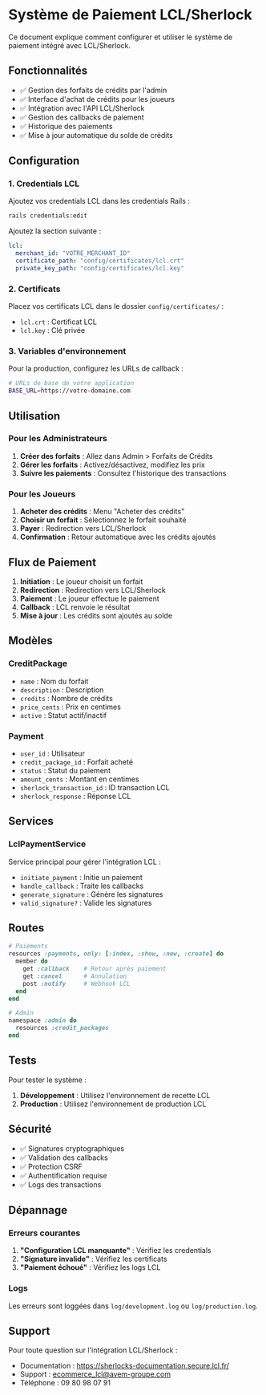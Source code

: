# Système de Paiement LCL/Sherlock

Ce document explique comment configurer et utiliser le système de paiement intégré avec LCL/Sherlock.

## Fonctionnalités

- ✅ Gestion des forfaits de crédits par l'admin
- ✅ Interface d'achat de crédits pour les joueurs
- ✅ Intégration avec l'API LCL/Sherlock
- ✅ Gestion des callbacks de paiement
- ✅ Historique des paiements
- ✅ Mise à jour automatique du solde de crédits

## Configuration

### 1. Credentials LCL

Ajoutez vos credentials LCL dans les credentials Rails :

```bash
rails credentials:edit
```

Ajoutez la section suivante :

```yaml
lcl:
  merchant_id: "VOTRE_MERCHANT_ID"
  certificate_path: "config/certificates/lcl.crt"
  private_key_path: "config/certificates/lcl.key"
```

### 2. Certificats

Placez vos certificats LCL dans le dossier `config/certificates/` :
- `lcl.crt` : Certificat LCL
- `lcl.key` : Clé privée

### 3. Variables d'environnement

Pour la production, configurez les URLs de callback :

```bash
# URLs de base de votre application
BASE_URL=https://votre-domaine.com
```

## Utilisation

### Pour les Administrateurs

1. **Créer des forfaits** : Allez dans Admin > Forfaits de Crédits
2. **Gérer les forfaits** : Activez/désactivez, modifiez les prix
3. **Suivre les paiements** : Consultez l'historique des transactions

### Pour les Joueurs

1. **Acheter des crédits** : Menu "Acheter des crédits"
2. **Choisir un forfait** : Sélectionnez le forfait souhaité
3. **Payer** : Redirection vers LCL/Sherlock
4. **Confirmation** : Retour automatique avec les crédits ajoutés

## Flux de Paiement

1. **Initiation** : Le joueur choisit un forfait
2. **Redirection** : Redirection vers LCL/Sherlock
3. **Paiement** : Le joueur effectue le paiement
4. **Callback** : LCL renvoie le résultat
5. **Mise à jour** : Les crédits sont ajoutés au solde

## Modèles

### CreditPackage
- `name` : Nom du forfait
- `description` : Description
- `credits` : Nombre de crédits
- `price_cents` : Prix en centimes
- `active` : Statut actif/inactif

### Payment
- `user_id` : Utilisateur
- `credit_package_id` : Forfait acheté
- `status` : Statut du paiement
- `amount_cents` : Montant en centimes
- `sherlock_transaction_id` : ID transaction LCL
- `sherlock_response` : Réponse LCL

## Services

### LclPaymentService
Service principal pour gérer l'intégration LCL :
- `initiate_payment` : Initie un paiement
- `handle_callback` : Traite les callbacks
- `generate_signature` : Génère les signatures
- `valid_signature?` : Valide les signatures

## Routes

```ruby
# Paiements
resources :payments, only: [:index, :show, :new, :create] do
  member do
    get :callback    # Retour après paiement
    get :cancel      # Annulation
    post :notify     # Webhook LCL
  end
end

# Admin
namespace :admin do
  resources :credit_packages
end
```

## Tests

Pour tester le système :

1. **Développement** : Utilisez l'environnement de recette LCL
2. **Production** : Utilisez l'environnement de production LCL

## Sécurité

- ✅ Signatures cryptographiques
- ✅ Validation des callbacks
- ✅ Protection CSRF
- ✅ Authentification requise
- ✅ Logs des transactions

## Dépannage

### Erreurs courantes

1. **"Configuration LCL manquante"** : Vérifiez les credentials
2. **"Signature invalide"** : Vérifiez les certificats
3. **"Paiement échoué"** : Vérifiez les logs LCL

### Logs

Les erreurs sont loggées dans `log/development.log` ou `log/production.log`.

## Support

Pour toute question sur l'intégration LCL/Sherlock :
- Documentation : https://sherlocks-documentation.secure.lcl.fr/
- Support : ecommerce_lcl@avem-groupe.com
- Téléphone : 09 80 98 07 91
